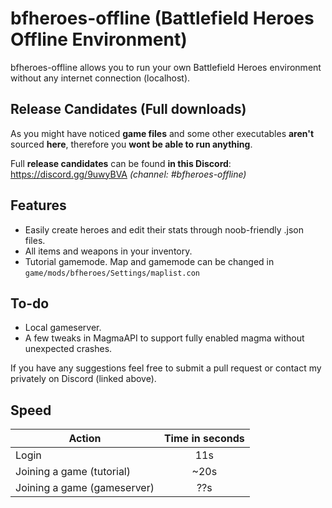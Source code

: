 # bfheroes-offline (Battlefield Heroes Offline Environment)
bfheroes-offline allows you to run your own Battlefield Heroes environment without any internet connection (localhost).

## Release Candidates (Full downloads)
As you might have noticed **game files** and some other executables **aren't** sourced **here**, therefore you **wont be able to run anything**.

Full **release candidates** can be found **in this Discord**: https://discord.gg/9uwyBVA *(channel: #bfheroes-offline)*

## Features
* Easily create heroes and edit their stats through noob-friendly .json files.
* All items and weapons in your inventory.
* Tutorial gamemode. Map and gamemode can be changed in `game/mods/bfheroes/Settings/maplist.con`

## To-do
* Local gameserver.
* A few tweaks in MagmaAPI to support fully enabled magma without unexpected crashes.

If you have any suggestions feel free to submit a pull request or contact my privately on Discord (linked above).

## Speed

| Action        | Time in seconds |
| ------------- |:---------------:|
| Login         | 11s             |
| Joining a game (tutorial)| ~20s             |
| Joining a game (gameserver)| ??s             |
